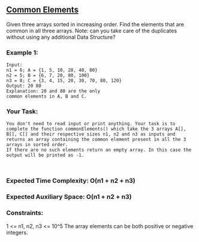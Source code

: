 ## [Common Elements](https://www.geeksforgeeks.org/problems/common-elements1132/1?page=2&sortBy=submissions)

Given three arrays sorted in increasing order. Find the elements that are common in all three arrays.
Note: can you take care of the duplicates without using any additional Data Structure?

### Example 1:
```
Input:
n1 = 6; A = {1, 5, 10, 20, 40, 80}
n2 = 5; B = {6, 7, 20, 80, 100}
n3 = 8; C = {3, 4, 15, 20, 30, 70, 80, 120}
Output: 20 80
Explanation: 20 and 80 are the only
common elements in A, B and C.
 ```

### Your Task: 
``` 
You don't need to read input or print anything. Your task is to complete the function commonElements() which take the 3 arrays A[], B[], C[] and their respective sizes n1, n2 and n3 as inputs and returns an array containing the common element present in all the 3 arrays in sorted order. 
If there are no such elements return an empty array. In this case the output will be printed as -1.

 
```
### Expected Time Complexity: O(n1 + n2 + n3)
### Expected Auxiliary Space: O(n1 + n2 + n3)

 

### Constraints:
1 <= n1, n2, n3 <= 10^5
The array elements can be both positive or negative integers.
